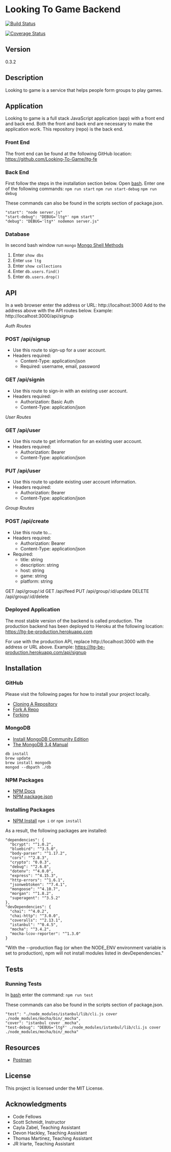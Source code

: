 # Looking To Game Backend

[![Build Status](https://travis-ci.org/Looking-To-Game/ltg-be.svg?branch=dev)](https://travis-ci.org/Looking-To-Game/ltg-be)

[![Coverage Status](https://coveralls.io/repos/github/Looking-To-Game/ltg-be/badge.svg?branch=master)](https://coveralls.io/github/Looking-To-Game/ltg-be?branch=master)

## Version
0.3.2

## Description
Looking to game is a service that helps people form groups to play games.

## Application
Looking to game is a full stack JavaScript application (app) with a front end and back end. Both the front and back end are necessary to make the application work. This repository (repo) is the back end.

### Front End
The front end can be found at the following GitHub location:
https://github.com/Looking-To-Game/ltg-fe

### Back End
First follow the steps in the installation section below.
Open [bash](https://en.wikipedia.org/wiki/Bash_(Unix_shell)).
Enter one of the following commands:
`npm run start`
`npm run start-debug`
`npm run debug`

These commands can also be found in the scripts section of package.json.
```
"start": "node server.js"
"start-debug": "DEBUG='ltg*' npm start"
"debug": "DEBUG='ltg*' nodemon server.js"
```

### Database
In second bash window run `mongo`
[Mongo Shell Methods](https://docs.mongodb.com/manual/reference/method/)
1. Enter `show dbs`
2. Enter `use ltg`
3. Enter `show collections`
4. Enter `db.users.find()`
5. Enter `db.users.drop()`

## API
In a web browser enter the address or URL:
http://localhost:3000
Add to the address above with the API routes below.
Example:
http://localhost:3000/api/signup

*Auth Routes*

### POST /api/signup
* Use this route to sign-up for a user account.
* Headers required:
  * Content-Type: application/json
  * Required: username, email, password

### GET /api/signin
* Use this route to sign-in with an existing user account.
* Headers required:
  * Authorization: Basic Auth
  * Content-Type: application/json

*User Routes*

### GET /api/user
* Use this route to get information for an existing user account.
* Headers required:
  * Authorization: Bearer <token>
  * Content-Type: application/json

### PUT /api/user
* Use this route to update existing user account information.
* Headers required:
  * Authorization: Bearer <token>
  * Content-Type: application/json

*Group Routes*

### POST /api/create
* Use this route to...
* Headers required:
  * Authorization: Bearer <token>
  * Content-Type: application/json
* Required:
  * title: string
  * description: string
  * host: string
  * game: string
  * platform: string

GET /api/group/:id
GET /api/feed
PUT /api/group/:id/update
DELETE /api/group/:id/delete

### Deployed Application
The most stable version of the backend is called production. The production backend has been deployed to Heroku at the following location:
https://ltg-be-production.herokuapp.com

For use with the production API, replace http://localhost:3000 with the address or URL above.
Example:
https://ltg-be-production.herokuapp.com/api/signup

## Installation

### GitHub
Please visit the following pages for how to install your project locally.
* [Cloning A Repository](https://help.github.com/articles/cloning-a-repository/)
* [Fork A Repo](https://help.github.com/articles/fork-a-repo/)
* [Forking](https://guides.github.com/activities/forking/)

### MongoDB
* [Install MongoDB Community Edition](https://docs.mongodb.com/manual/administration/install-community/)
* [The MongoDB 3.4 Manual](https://docs.mongodb.com/manual/#getting-started)
```
db install
brew update
brew install mongodb
mongod --dbpath ./db
```

### NPM Packages
* [NPM Docs](https://docs.npmjs.com)
* [NPM package.json](https://docs.npmjs.com/files/package.json)

### Installing Packages
* [NPM Install](https://docs.npmjs.com/cli/install)
`npm i` or `npm install`

As a result, the following packages are installed:
```
"dependencies": {
  "bcrypt": "^1.0.2",
  "bluebird": "^3.5.0",
  "body-parser": "^1.17.2",
  "cors": "^2.8.3",
  "crypto": "0.0.3",
  "debug": "^2.6.8",
  "dotenv": "^4.0.0",
  "express": "^4.15.3",
  "http-errors": "^1.6.1",
  "jsonwebtoken": "^7.4.1",
  "mongoose": "^4.10.7",
  "morgan": "^1.8.2",
  "superagent": "^3.5.2"
},
"devDependencies": {
  "chai": "^4.0.2",
  "chai-http": "^3.0.0",
  "coveralls": "^2.13.1",
  "istanbul": "^0.4.5",
  "mocha": "^3.4.2",
  "mocha-lcov-reporter": "^1.3.0"
}
```
"With the --production flag (or when the NODE_ENV environment variable is set to production), npm will not install modules listed in devDependencies."

## Tests

### Running Tests
In [bash](https://en.wikipedia.org/wiki/Bash_(Unix_shell)) enter the command:
`npm run test`

These commands can also be found in the scripts section of package.json.
```
"test": "./node_modules/istanbul/lib/cli.js cover ./node_modules/mocha/bin/_mocha",
"cover": "istanbul cover _mocha",
"test-debug": "DEBUG='ltg*' ./node_modules/istanbul/lib/cli.js cover ./node_modules/mocha/bin/_mocha"
```

## Resources
* [Postman](https://www.getpostman.com/docs/)

## License
This project is licensed under the MIT License.

## Acknowledgments
* Code Fellows
* Scott Schmidt, Instructor
* Cayla Zabel, Teaching Assistant
* Devon Hackley, Teaching Assistant
* Thomas Martinez, Teaching Assistant
* JR Iriarte, Teaching Assistant
